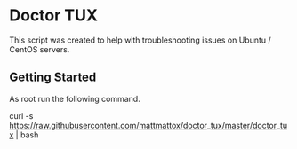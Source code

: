 # Doctor TUX

This script was created to help with troubleshooting issues on Ubuntu / CentOS servers.

## Getting Started

As root run the following command.

curl -s https://raw.githubusercontent.com/mattmattox/doctor_tux/master/doctor_tux | bash

